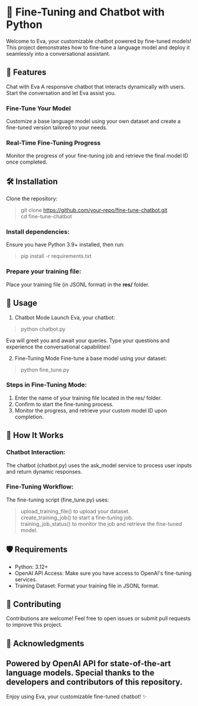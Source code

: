 # 🚀 Fine-Tuning and Chatbot with Python
Welcome to Eva, your customizable chatbot powered by fine-tuned models! This project demonstrates how to fine-tune a language model and deploy it seamlessly into a conversational assistant.

## 🌟 Features
Chat with Eva
A responsive chatbot that interacts dynamically with users. Start the conversation and let Eva assist you.

### Fine-Tune Your Model
Customize a base language model using your own dataset and create a fine-tuned version tailored to your needs.

### Real-Time Fine-Tuning Progress
Monitor the progress of your fine-tuning job and retrieve the final model ID once completed.

## 🛠️ Installation
Clone the repository:

> git clone https://github.com/your-repo/fine-tune-chatbot.git  
> cd fine-tune-chatbot

### Install dependencies: 
Ensure you have Python 3.9+ installed, then run:

> pip install -r requirements.txt  

### Prepare your training file: 

Place your training file (in JSONL format) in the **res/** folder.

## 🚦 Usage
1. Chatbot Mode
Launch Eva, your chatbot:

> python chatbot.py  

Eva will greet you and await your queries. Type your questions and experience the conversational capabilities!

2. Fine-Tuning Mode
Fine-tune a base model using your dataset:

> python fine_tune.py

### Steps in Fine-Tuning Mode:

1. Enter the name of your training file located in the res/ folder.
2. Confirm to start the fine-tuning process.
3. Monitor the progress, and retrieve your custom model ID upon completion.

## 📖 How It Works
### Chatbot Interaction:
The chatbot (chatbot.py) uses the ask_model service to process user inputs and return dynamic responses.

### Fine-Tuning Workflow:
The fine-tuning script (fine_tune.py) uses:

> upload_training_file() to upload your dataset.  
> create_training_job() to start a fine-tuning job.  
> training_job_status() to monitor the job and retrieve the fine-tuned model.  

## 🛡️ Requirements
- Python: 3.12+
- OpenAI API Access: Make sure you have access to OpenAI's fine-tuning services.
- Training Dataset: Format your training file in JSONL format.

## 🤝 Contributing
Contributions are welcome! Feel free to open issues or submit pull requests to improve this project.

## 🙌 Acknowledgments
Powered by OpenAI API for state-of-the-art language models.
Special thanks to the developers and contributors of this repository.
---
Enjoy using Eva, your customizable fine-tuned chatbot! ✨
